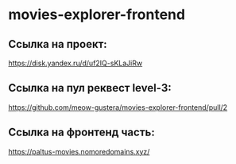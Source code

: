 # movies-explorer-frontend

## Ссылка на проект:
https://disk.yandex.ru/d/uf2IQ-sKLaJiRw

## Ссылка на пул реквест level-3:
https://github.com/meow-gustera/movies-explorer-frontend/pull/2

## Ссылка на фронтенд часть:
https://paltus-movies.nomoredomains.xyz/